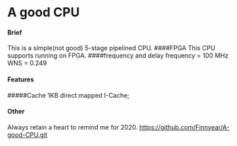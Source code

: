 # A good CPU
 
#### Brief
This is a simple(not good) 5-stage pipelined CPU.
####FPGA
This CPU supports running on FPGA.
####frequency and delay
frequency = 100 MHz
WNS = 0.249
#### Features
#####Cache
1KB direct mapped I-Cache;
#### Other
Always retain a heart to remind me for 2020.
https://github.com/Finnyear/A-good-CPU.git

